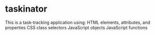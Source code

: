 # taskinator
This is a task-tracking application using:
HTML elements, attributes, and properties
CSS class selectors
JavaScript objects
JavaScript functions

